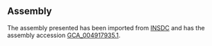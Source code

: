 
Assembly
--------

The assembly presented has been imported from 
[INSDC](http://www.insdc.org) and has the assembly accession
[GCA\_004917935.1](http://www.ebi.ac.uk/ena/data/view/GCA_004917935.1).


